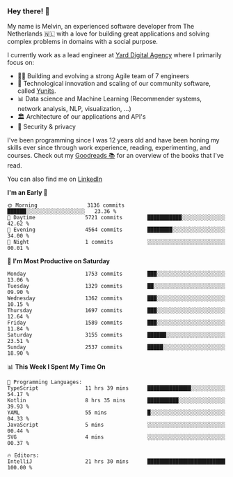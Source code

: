 ### Hey there! 👋

My name is Melvin, an experienced software developer from The Netherlands 🇳🇱 with a love for building great applications and solving complex problems in domains with a social purpose. 

I currently work as a lead engineer at [Yard Digital Agency](https://github.com/yardinternet) where I primarily focus on:

* 👏🏼 Building and evolving a strong Agile team of 7 engineers
* 🚀 Technological innovation and scaling of our community software, called [Yunits](https://www.yunits.com/).
* 📊 Data science and Machine Learning (Recommender systems, network analysis, NLP, visualization, ...)
* 🏛 Architecture of our applications and API's
* 🔐 Security & privacy

I've been programming since I was 12 years old and have been honing my skills ever since through work experience, reading, experimenting, and courses.
Check out my [Goodreads 📚](https://goodreads.com/melvinkoopmans) for an overview of the books that I've read. 

You can also find me on [LinkedIn](https://www.linkedin.com/in/melvinkoopmans)

<!--START_SECTION:waka-->
**I'm an Early 🐤** 

```text
🌞 Morning                3136 commits        ██████░░░░░░░░░░░░░░░░░░░   23.36 % 
🌆 Daytime                5721 commits        ███████████░░░░░░░░░░░░░░   42.62 % 
🌃 Evening                4564 commits        ████████░░░░░░░░░░░░░░░░░   34.00 % 
🌙 Night                  1 commits           ░░░░░░░░░░░░░░░░░░░░░░░░░   00.01 % 
```
📅 **I'm Most Productive on Saturday** 

```text
Monday                   1753 commits        ███░░░░░░░░░░░░░░░░░░░░░░   13.06 % 
Tuesday                  1329 commits        ██░░░░░░░░░░░░░░░░░░░░░░░   09.90 % 
Wednesday                1362 commits        ███░░░░░░░░░░░░░░░░░░░░░░   10.15 % 
Thursday                 1697 commits        ███░░░░░░░░░░░░░░░░░░░░░░   12.64 % 
Friday                   1589 commits        ███░░░░░░░░░░░░░░░░░░░░░░   11.84 % 
Saturday                 3155 commits        ██████░░░░░░░░░░░░░░░░░░░   23.51 % 
Sunday                   2537 commits        █████░░░░░░░░░░░░░░░░░░░░   18.90 % 
```


📊 **This Week I Spent My Time On** 

```text
💬 Programming Languages: 
TypeScript               11 hrs 39 mins      ██████████████░░░░░░░░░░░   54.17 % 
Kotlin                   8 hrs 35 mins       ██████████░░░░░░░░░░░░░░░   39.93 % 
YAML                     55 mins             █░░░░░░░░░░░░░░░░░░░░░░░░   04.33 % 
JavaScript               5 mins              ░░░░░░░░░░░░░░░░░░░░░░░░░   00.44 % 
SVG                      4 mins              ░░░░░░░░░░░░░░░░░░░░░░░░░   00.37 % 

🔥 Editors: 
IntelliJ                 21 hrs 30 mins      █████████████████████████   100.00 % 
```


<!--END_SECTION:waka-->
